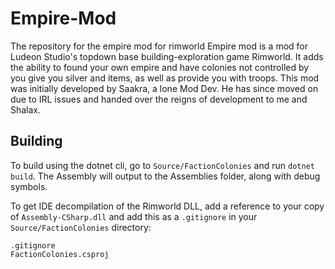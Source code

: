 # Empire-Mod
The repository for the empire mod for rimworld
Empire mod is a mod for Ludeon Studio's topdown base building-exploration game Rimworld.
It adds the ability to found your own empire and have colonies not controlled by you give you silver and items, as well as provide you with troops.
This mod was initially developed by Saakra, a lone Mod Dev. He has since moved on due to IRL issues and handed over the reigns of development to me and Shalax.

## Building
To build using the dotnet cli, go to `Source/FactionColonies` and run `dotnet build`. The Assembly will output to the Assemblies folder, along with debug symbols.

To get IDE decompilation of the Rimworld DLL, add a reference to your copy of `Assembly-CSharp.dll` and add this as a `.gitignore` in your `Source/FactionColonies` directory:
```gitignore
.gitignore
FactionColonies.csproj
```
